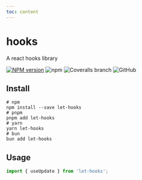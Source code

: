 ```yaml
---
toc: content
---
```


# hooks

A react hooks library

[![NPM version](https://img.shields.io/npm/v/let-hooks.svg?style=flat)](https://npmjs.org/package/hooks)
![npm](https://img.shields.io/npm/dw/let-hooks)
![Coveralls branch](https://img.shields.io/coverallsCoverage/github/abelce/hooks?branch=main)
![GitHub](https://img.shields.io/github/license/abelce/hooks)

## Install

```shell
# npm
npm install --save let-hooks
# pnpm
pnpm add let-hooks
# yarn
yarn let-hooks
# bun
bun add let-hooks
```

## Usage

```js
import { useUpdate } from 'let-hooks';
```
